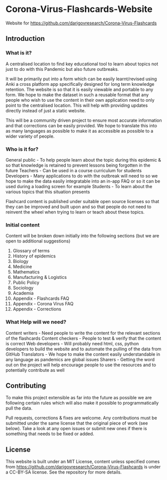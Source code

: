 # Corona-Virus-Flashcards-Website
Website for https://github.com/darigovresearch/Corona-Virus-Flashcards

## Introduction

### What is it?
A centralised location to find key educational tool to learn about topics not just to do with this Pandemic but also future outbreaks.

It will be primarily put into a form which can be easily learnt/revised using Anki a cross platform app specifically designed for long term knowledge retention. The website is so that it is easily viewable and portable to any form. We hope to make the dataset in such a reusable format that any people who wish to use the content in their own application need to only point to the centralised location. This will help with providing updates directly instead of just a static website.

This will be a community driven project to ensure most accurate information and that corrections can be easily provided. We hope to translate this into as many languages as possible to make it as accessible as possible to a wider variety of people.

### Who is it for?
General public - To help people learn about the topic during this epidemic & so that knowledge is retained to prevent lessons being forgotten in the future
Teachers - Can be used in a course curriculum for students
Developers - Many applications to do with the outbreak will need to so we hope to make the data easily integratable into an in-app FAQ or so it can be used during a loading screen for example
Students - To learn about the various topics that this situation presents

Flashcard content is published under suitable open source licenses so that they can be improved and built upon and so that people do not need to reinvent the wheel when trying to learn or teach about these topics.

### Initial content
Content will be broken down initially into the following sections (but we are open to additional suggestions)

1. Glossary of terms
2. History of epidemics
3. Biology
4. Medicine
5. Mathematics
6. Manufacturing & Logistics
7. Public Policy
8. Sociology
9. Academia
10. Appendix - Flashcards FAQ
11. Appendix - Corona Virus FAQ
12. Appendix - Corrections

### What Help will we need?
Content writers - Need people to write the content for the relevant sections of the flashcards
Content checkers - People to test & verify that the content is correct
Web developers - Will probably need html, css, python developers to build the website and to automate the pulling of the data from GitHub
Translators - We hope to make the content easily understandable in any language as pandemics are global issues
Sharers - Getting the word out on the project will help encourage people to use the resources and to potentially contribute as well

## Contributing
To make this project extensible as far into the future as possible we are following certain rules which will also make it possible to programmatically pull the data.

Pull requests, corrections & fixes are welcome. Any contributions must be submitted under the same license that the original piece of work (see below). Take a look at any open issues or submit new ones if there is something that needs to be fixed or added.

## License
This website is built under an MIT License, content unless specified comes from https://github.com/darigovresearch/Corona-Virus-Flashcards is under a CC-BY-SA license. See the repository for more details.
